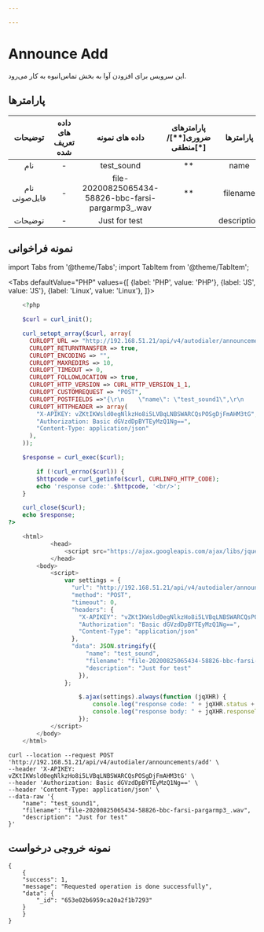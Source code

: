 ```yaml
---

---
```

# Announce Add

این سرویس برای افزودن آوا به بخش تماس‌انبوه به کار می‌رود.

## پارامتر‌ها
|    توضیحات   | داده های تعریف شده |                   داده های نمونه                   | پارامترهای ضروری[**]/منطقی[*] |  پارامترها  |
|:------------:|:------------------:|:--------------------------------------------------:|:----------------------:|:-----------:|
|      نام     |          -         |                     test_sound                     |           **           |     name    |
| نام فایل‌صوتی |          -         | file-20200825065434-58826-bbc-farsi-pargarmp3_.wav |           **           |   filename  |
|    توضیحات   |          -         |                    Just for test                   |                        | description |



## نمونه فراخوانی

import Tabs from '@theme/Tabs';
import TabItem from '@theme/TabItem';

<Tabs
    defaultValue="PHP"
    values={[
        {label: 'PHP', value: 'PHP'},
        {label: 'JS', value: 'JS'},
		{label: 'Linux', value: 'Linux'},
    ]}>
<TabItem value="PHP">

```php
	<?php

	$curl = curl_init();

	curl_setopt_array($curl, array(
	  CURLOPT_URL => "http://192.168.51.21/api/v4/autodialer/announcements/add",
	  CURLOPT_RETURNTRANSFER => true,
	  CURLOPT_ENCODING => "",
	  CURLOPT_MAXREDIRS => 10,
	  CURLOPT_TIMEOUT => 0,
	  CURLOPT_FOLLOWLOCATION => true,
	  CURLOPT_HTTP_VERSION => CURL_HTTP_VERSION_1_1,
	  CURLOPT_CUSTOMREQUEST => "POST",
	  CURLOPT_POSTFIELDS =>"{\r\n    \"name\": \"test_sound1\",\r\n    \"filename\": \"file-20200825065434-58826-bbc-farsi-pargarmp3_.wav\",\r\n    \"description\": \"Just for test\"\r\n}",
	  CURLOPT_HTTPHEADER => array(
		"X-APIKEY: vZKtIKWsld0egNlkzHo8i5LVBqLNBSWARCQsPOSgDjFmAHM3tG",
		"Authorization: Basic dGVzdDpBYTEyMzQ1Ng==",
		"Content-Type: application/json"
	  ),
	));

	$response = curl_exec($curl);

		if (!curl_errno($curl)) {
		$httpcode = curl_getinfo($curl, CURLINFO_HTTP_CODE);
		echo 'response code:'.$httpcode, '<br/>';
	}

	curl_close($curl);
	echo $response;
?>
```

</TabItem>
<TabItem value="JS">

```js
	<html>
			<head>
				<script src="https://ajax.googleapis.com/ajax/libs/jquery/3.5.1/jquery.min.js"></script>
			</head>
		<body>
			<script>
				var settings = {
				  "url": "http://192.168.51.21/api/v4/autodialer/announcements/add",
				  "method": "POST",
				  "timeout": 0,
				  "headers": {
					"X-APIKEY": "vZKtIKWsld0egNlkzHo8i5LVBqLNBSWARCQsPOSgDjFmAHM3tG",
					"Authorization": "Basic dGVzdDpBYTEyMzQ1Ng==",
					"Content-Type": "application/json"
				  },
				  "data": JSON.stringify({
					  "name": "test_sound",
					  "filename": "file-20200825065434-58826-bbc-farsi-pargarmp3_.wav",
					  "description": "Just for test"
					}),
				};

					$.ajax(settings).always(function (jqXHR) {
						console.log("response code: " + jqXHR.status + " " + jqXHR.statusText);
						console.log("response body: " + jqXHR.responseText);
					});
			</script>
		</body>
	</html>
```

</TabItem>
<TabItem value="Linux">

	curl --location --request POST 'http://192.168.51.21/api/v4/autodialer/announcements/add' \
	--header 'X-APIKEY: vZKtIKWsld0egNlkzHo8i5LVBqLNBSWARCQsPOSgDjFmAHM3tG' \
	--header 'Authorization: Basic dGVzdDpBYTEyMzQ1Ng==' \
	--header 'Content-Type: application/json' \
	--data-raw '{
		"name": "test_sound1",
		"filename": "file-20200825065434-58826-bbc-farsi-pargarmp3_.wav",
		"description": "Just for test"
	}'
	
</TabItem>
</Tabs>

## نمونه خروجی درخواست

```shell
{
    {
    "success": 1,
    "message": "Requested operation is done successfully",
    "data": {
        "_id": "653e02b6959ca20a2f1b7293"
	}
    }
}

```